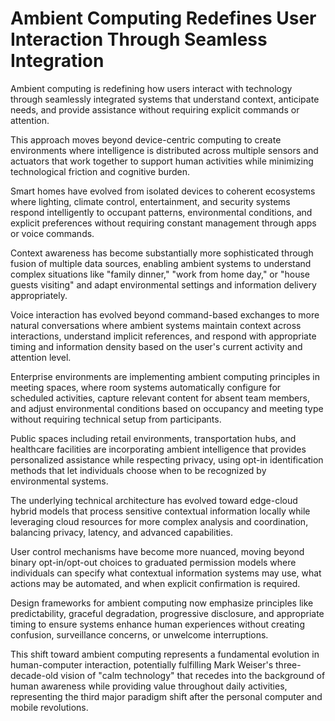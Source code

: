 # Ambient Computing Redefines User Interaction Through Seamless Integration

Ambient computing is redefining how users interact with technology through seamlessly integrated systems that understand context, anticipate needs, and provide assistance without requiring explicit commands or attention.

This approach moves beyond device-centric computing to create environments where intelligence is distributed across multiple sensors and actuators that work together to support human activities while minimizing technological friction and cognitive burden.

Smart homes have evolved from isolated devices to coherent ecosystems where lighting, climate control, entertainment, and security systems respond intelligently to occupant patterns, environmental conditions, and explicit preferences without requiring constant management through apps or voice commands.

Context awareness has become substantially more sophisticated through fusion of multiple data sources, enabling ambient systems to understand complex situations like "family dinner," "work from home day," or "house guests visiting" and adapt environmental settings and information delivery appropriately.

Voice interaction has evolved beyond command-based exchanges to more natural conversations where ambient systems maintain context across interactions, understand implicit references, and respond with appropriate timing and information density based on the user's current activity and attention level.

Enterprise environments are implementing ambient computing principles in meeting spaces, where room systems automatically configure for scheduled activities, capture relevant content for absent team members, and adjust environmental conditions based on occupancy and meeting type without requiring technical setup from participants.

Public spaces including retail environments, transportation hubs, and healthcare facilities are incorporating ambient intelligence that provides personalized assistance while respecting privacy, using opt-in identification methods that let individuals choose when to be recognized by environmental systems.

The underlying technical architecture has evolved toward edge-cloud hybrid models that process sensitive contextual information locally while leveraging cloud resources for more complex analysis and coordination, balancing privacy, latency, and advanced capabilities.

User control mechanisms have become more nuanced, moving beyond binary opt-in/opt-out choices to graduated permission models where individuals can specify what contextual information systems may use, what actions may be automated, and when explicit confirmation is required.

Design frameworks for ambient computing now emphasize principles like predictability, graceful degradation, progressive disclosure, and appropriate timing to ensure systems enhance human experiences without creating confusion, surveillance concerns, or unwelcome interruptions.

This shift toward ambient computing represents a fundamental evolution in human-computer interaction, potentially fulfilling Mark Weiser's three-decade-old vision of "calm technology" that recedes into the background of human awareness while providing value throughout daily activities, representing the third major paradigm shift after the personal computer and mobile revolutions.